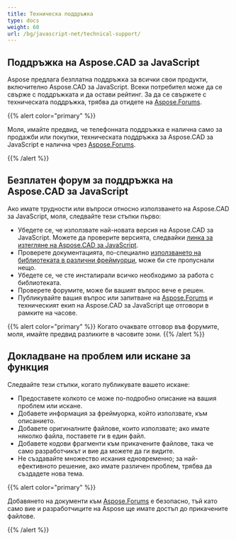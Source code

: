 ```yaml
---
title: Техническа поддръжка
type: docs
weight: 60
url: /bg/javascript-net/technical-support/
---
```


## **Поддръжка на Aspose.CAD за JavaScript**

Aspose предлага безплатна поддръжка за всички свои продукти, включително Aspose.CAD за JavaScript. Всеки потребител може да се свърже с поддръжката и да остави рейтинг. За да се свържете с техническата поддръжка, трябва да отидете на [Aspose.Forums](https://forum.aspose.com/c/cad/19).

{{% alert color="primary" %}} 

Моля, имайте предвид, че телефонната поддръжка е налична само за продажби или покупки, техническата поддръжка за Aspose.CAD за JavaScript е налична чрез [Aspose.Forums](https://forum.aspose.com/c/cad/19).

{{% /alert %}}

## **Безплатен форум за поддръжка на Aspose.CAD за JavaScript**

Ако имате трудности или въпроси относно използването на Aspose.CAD за JavaScript, моля, следвайте тези стъпки първо:

- Убедете се, че използвате най-новата версия на Aspose.CAD за JavaScript. Можете да проверите версията, следвайки [линка за изтегляне на Aspose.CAD за JavaScript](https://www.npmjs.com/package/aspose-cad).
- Проверете документацията, по-специално [използването на библиотеката в различни фреймуорци](/cad/javascript-net/showcases/), може би сте пропуснали нещо.
- Убедете се, че сте инсталирали всичко необходимо за работа с библиотеката.
- Проверете форумите, може би вашият въпрос вече е решен.
- Публикувайте вашия въпрос или запитване на [Aspose.Forums](https://forum.aspose.com/c/cad/19) и техническият екип на Aspose.CAD за JavaScript ще отговори в рамките на часове. 


{{% alert color="primary" %}} 
Когато очаквате отговор във форумите, моля, имайте предвид разликите в часовите зони.
{{% /alert %}}

## **Докладване на проблем или искане за функция**

Следвайте тези стъпки, когато публикувате вашето искане:

- Предоставете колкото се може по-подробно описание на вашия проблем или искане.
- Добавете информация за фреймуорка, който използвате, към описанието.
- Добавете оригиналните файлове, които използвате; ако имате няколко файла, поставете ги в един файл.
- Добавете кодови фрагменти към прикачените файлове, така че само разработчикът и вие да можете да ги видите.
- Не създавайте множество искания едновременно; за най-ефективното решение, ако имате различен проблем, трябва да създадете нова тема.

{{% alert color="primary" %}}

Добавянето на документи към [Aspose.Forums](https://forum.aspose.com/c/cad/19) е безопасно, тъй като само вие и разработчиците на Aspose ще имате достъп до прикачените файлове.

{{% /alert %}}
